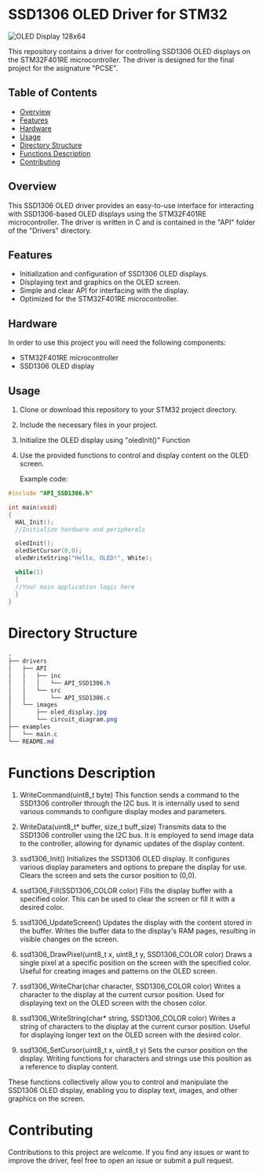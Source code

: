 # SSD1306 OLED Driver for STM32

![OLED Display 128x64](https://github.com/lautiq/PdM_workspace/assets/110248182/1b9091c5-a636-41e7-ba5c-13f7742862a1)

This repository contains a driver for controlling SSD1306 OLED displays on the STM32F401RE microcontroller. The driver is designed for the final project for the asignature "PCSE". 

## Table of Contents

- [Overview](#overview)
- [Features](#features)
- [Hardware](#hardware)
- [Usage](#usage)
- [Directory Structure](#directory-structure)
- [Functions Description](#function-description)
- [Contributing](#contributing)


## Overview

This SSD1306 OLED driver provides an easy-to-use interface for interacting with SSD1306-based OLED displays using the STM32F401RE microcontroller. The driver is written in C and is contained in the "API" folder of the "Drivers" directory.

## Features

- Initialization and configuration of SSD1306 OLED displays.
- Displaying text and graphics on the OLED screen.
- Simple and clear API for interfacing with the display.
- Optimized for the STM32F401RE microcontroller.

## Hardware

In order to use this project you will need the following components:

- STM32F401RE microcontroller
- SSD1306 OLED display

## Usage

1. Clone or download this repository to your STM32 project directory.
2. Include the necessary files in your project.
3. Initialize the OLED display using "oledInit()" Function
4. Use the provided functions to control and display content on the OLED screen.

   Example code:
```c
#include "API_SSD1306.h"

int main(void)
{
  HAL_Init();
  //Initialize hardware and peripherals

  oledInit();
  oledSetCursor(0,0);
  oledWriteString("Hello, OLED!", White);

  while(1)
  {
  //Your main application logic here
  }
}
```

# Directory Structure

```css
.
├── drivers
│   ├── API
│   │   ├── inc
│   │   │   └── API_SSD1306.h
│   │   └── src
│   │       └── API_SSD1306.c
│   └── images
│       ├── oled_display.jpg
│       └── circuit_diagram.png
├── examples
│   └── main.c
└── README.md

```

# Functions Description

1. WriteCommand(uint8_t byte)
    This function sends a command to the SSD1306 controller through the I2C bus. It is internally used to send various commands to configure display modes and parameters.
2. WriteData(uint8_t* buffer, size_t buff_size)
Transmits data to the SSD1306 controller using the I2C bus. It is employed to send image data to the controller, allowing for dynamic updates of the display content.

3. ssd1306_Init()
Initializes the SSD1306 OLED display. It configures various display parameters and options to prepare the display for use. Clears the screen and sets the cursor position to (0,0).

4. ssd1306_Fill(SSD1306_COLOR color)
Fills the display buffer with a specified color. This can be used to clear the screen or fill it with a desired color.

5. ssd1306_UpdateScreen()
Updates the display with the content stored in the buffer. Writes the buffer data to the display's RAM pages, resulting in visible changes on the screen.

6. ssd1306_DrawPixel(uint8_t x, uint8_t y, SSD1306_COLOR color)
Draws a single pixel at a specific position on the screen with the specified color. Useful for creating images and patterns on the OLED screen.

7. ssd1306_WriteChar(char character, SSD1306_COLOR color)
Writes a character to the display at the current cursor position. Used for displaying text on the OLED screen with the chosen color.

8. ssd1306_WriteString(char* string, SSD1306_COLOR color)
Writes a string of characters to the display at the current cursor position. Useful for displaying longer text on the OLED screen with the desired color.

9. ssd1306_SetCursor(uint8_t x, uint8_t y)
Sets the cursor position on the display. Writing functions for characters and strings use this position as a reference to display content.

These functions collectively allow you to control and manipulate the SSD1306 OLED display, enabling you to display text, images, and other graphics on the screen.

# Contributing 

Contributions to this project are welcome. If you find any issues or want to improve the driver, feel free to open an issue or submit a pull request.



